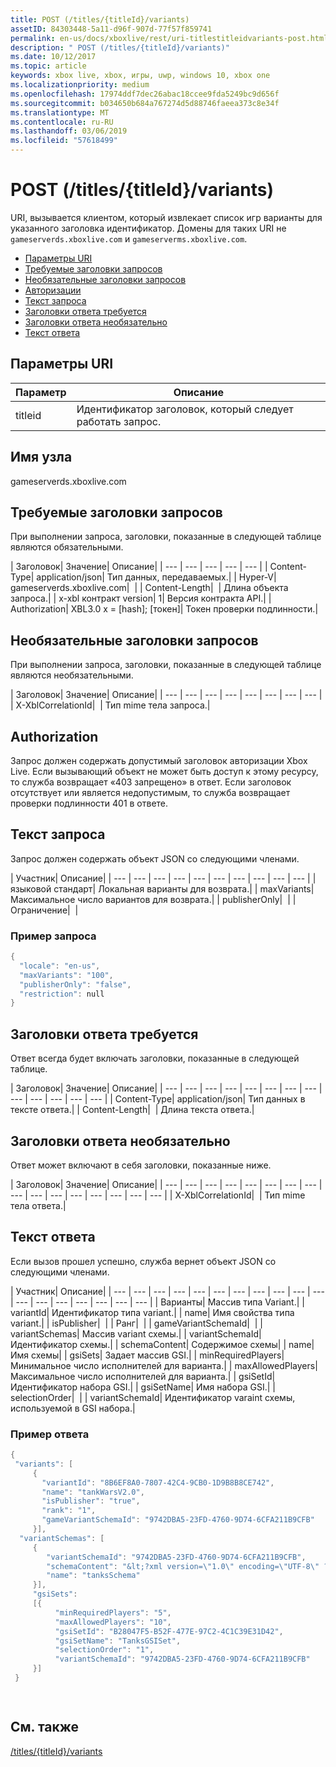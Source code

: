 ```yaml
---
title: POST (/titles/{titleId}/variants)
assetID: 84303448-5a11-d96f-907d-77f57f859741
permalink: en-us/docs/xboxlive/rest/uri-titlestitleidvariants-post.html
description: " POST (/titles/{titleId}/variants)"
ms.date: 10/12/2017
ms.topic: article
keywords: xbox live, xbox, игры, uwp, windows 10, xbox one
ms.localizationpriority: medium
ms.openlocfilehash: 17974ddf7dec26abac18ccee9fda5249bc9d656f
ms.sourcegitcommit: b034650b684a767274d5d88746faeea373c8e34f
ms.translationtype: MT
ms.contentlocale: ru-RU
ms.lasthandoff: 03/06/2019
ms.locfileid: "57618499"
---
```

# <a name="post-titlestitleidvariants"></a>POST (/titles/{titleId}/variants)
URI, вызывается клиентом, который извлекает список игр варианты для указанного заголовка идентификатор. Домены для таких URI не `gameserverds.xboxlive.com` и `gameserverms.xboxlive.com`.
 
  * [Параметры URI](#ID4EZ)
  * [Требуемые заголовки запросов](#ID4EIB)
  * [Необязательные заголовки запросов](#ID4EED)
  * [Авторизации](#ID4E3D)
  * [Текст запроса](#ID4EEE)
  * [Заголовки ответа требуется](#ID4ELF)
  * [Заголовки ответа необязательно](#ID4EMG)
  * [Текст ответа](#ID4EEH)
 
<a id="ID4EZ"></a>

 
## <a name="uri-parameters"></a>Параметры URI
 
| Параметр| Описание| 
| --- | --- | 
| titleid| Идентификатор заголовок, который следует работать запрос.| 
  
<a id="ID5EG"></a>

 
## <a name="host-name"></a>Имя узла

gameserverds.xboxlive.com
 
<a id="ID4EIB"></a>

 
## <a name="required-request-headers"></a>Требуемые заголовки запросов
 
При выполнении запроса, заголовки, показанные в следующей таблице являются обязательными.
 
| Заголовок| Значение| Описание| 
| --- | --- | --- | --- | --- | 
| Content-Type| application/json| Тип данных, передаваемых.| 
| Hyper-V| gameserverds.xboxlive.com|  | 
| Content-Length|  | Длина объекта запроса.| 
| x-xbl контракт version| 1| Версия контракта API.| 
| Authorization| XBL3.0 x = [hash]; [токен]| Токен проверки подлинности.| 
  
<a id="ID4EED"></a>

 
## <a name="optional-request-headers"></a>Необязательные заголовки запросов
 
При выполнении запроса, заголовки, показанные в следующей таблице являются необязательными.
 
| Заголовок| Значение| Описание| 
| --- | --- | --- | --- | --- | --- | --- | --- | 
| X-XblCorrelationId|  | Тип mime тела запроса.| 
  
<a id="ID4E3D"></a>

 
## <a name="authorization"></a>Authorization

Запрос должен содержать допустимый заголовок авторизации Xbox Live. Если вызывающий объект не может быть доступ к этому ресурсу, то служба возвращает «403 запрещено» в ответ. Если заголовок отсутствует или является недопустимым, то служба возвращает проверки подлинности 401 в ответе.
 
<a id="ID4EEE"></a>

 
## <a name="request-body"></a>Текст запроса
 
Запрос должен содержать объект JSON со следующими членами.
 
| Участник| Описание| 
| --- | --- | --- | --- | --- | --- | --- | --- | --- | --- | 
| языковой стандарт| Локальная варианты для возврата.| 
| maxVariants| Максимальное число вариантов для возврата.| 
| publisherOnly|  | 
| Ограничение|  | 
 
<a id="ID4EDF"></a>

 
### <a name="sample-request"></a>Пример запроса
 

```cpp
{
  "locale": "en-us",
  "maxVariants": "100",
  "publisherOnly": "false",
  "restriction": null
}

```

   
<a id="ID4ELF"></a>

 
## <a name="required-response-headers"></a>Заголовки ответа требуется
 
Ответ всегда будет включать заголовки, показанные в следующей таблице.
 
| Заголовок| Значение| Описание| 
| --- | --- | --- | --- | --- | --- | --- | --- | --- | --- | --- | --- | --- | 
| Content-Type| application/json| Тип данных в тексте ответа.| 
| Content-Length|  | Длина текста ответа.| 
  
<a id="ID4EMG"></a>

 
## <a name="optional-response-headers"></a>Заголовки ответа необязательно
 
Ответ может включают в себя заголовки, показанные ниже.
 
| Заголовок| Значение| Описание| 
| --- | --- | --- | --- | --- | --- | --- | --- | --- | --- | --- | --- | --- | --- | --- | --- | 
| X-XblCorrelationId|  | Тип mime тела ответа.| 
  
<a id="ID4EEH"></a>

 
## <a name="response-body"></a>Текст ответа
 
Если вызов прошел успешно, служба вернет объект JSON со следующими членами.
 
| Участник| Описание| 
| --- | --- | --- | --- | --- | --- | --- | --- | --- | --- | --- | --- | --- | --- | --- | --- | --- | --- | 
| Варианты| Массив типа Variant.| 
| variantId| Идентификатор типа variant.| 
| name| Имя свойства типа variant.| 
| isPublisher|  | 
| Ранг|  | 
| gameVariantSchemaId|  | 
| variantSchemas| Массив variant схемы.| 
| variantSchemaId| Идентификатор схемы.| 
| schemaContent| Содержимое схемы| 
| name| Имя схемы| 
| gsiSets| Задает массив GSI.| 
| minRequiredPlayers| Минимальное число исполнителей для варианта.| 
| maxAllowedPlayers| Максимальное число исполнителей для варианта.| 
| gsiSetId| Идентификатор набора GSI.| 
| gsiSetName| Имя набора GSI.| 
| selectionOrder|  | 
| variantSchemaId| Идентификатор varaint схемы, используемой в GSI набора.| 
 
<a id="ID4EYBAC"></a>

 
### <a name="sample-response"></a>Пример ответа
 

```cpp
{
 "variants": [
     { 
       "variantId": "8B6EF8A0-7807-42C4-9CB0-1D9B8B8CE742", 
       "name": "tankWarsV2.0",
       "isPublisher": "true",
       "rank": "1",
       "gameVariantSchemaId": "9742DBA5-23FD-4760-9D74-6CFA211B9CFB"
     }],
  "variantSchemas": [
     {
        "variantSchemaId": "9742DBA5-23FD-4760-9D74-6CFA211B9CFB",
        "schemaContent": "&lt;?xml version=\"1.0\" encoding=\"UTF-8\" ?>&lt;xs:schema xmlns:xs=\"http://www.w3.org/2001/XMLSchema\">&lt;xs:element name=\"root\">&lt;/xs:element>&lt;/xs:schema>"
        "name": "tanksSchema"
     }],
     "gsiSets":
     [{ 
          "minRequiredPlayers": "5", 
          "maxAllowedPlayers": "10", 
          "gsiSetId": "B28047F5-B52F-477E-97C2-4C1C39E31D42",
          "gsiSetName": "TanksGSISet",
          "selectionOrder": "1",
          "variantSchemaId": "9742DBA5-23FD-4760-9D74-6CFA211B9CFB"
     }]
 }

  

```

   
<a id="ID4ERCAC"></a>

 
## <a name="see-also"></a>См. также
 [/titles/{titleId}/variants](uri-titlestitleidvariants.md)

  